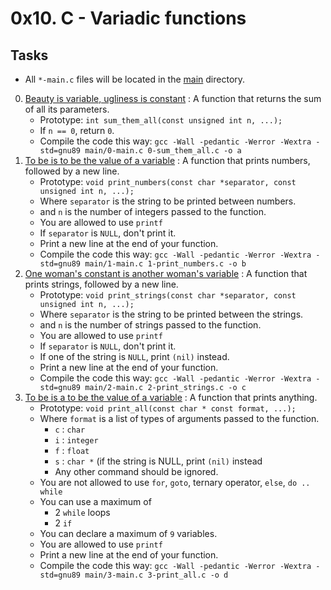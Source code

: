 # 0x10. C - Variadic functions 

## Tasks

- All `*-main.c` files will be located in the [main](./main) directory.

0. [Beauty is variable, ugliness is constant](./0-sum_them_all.c) : A function that returns the sum of all its parameters.
	- Prototype: `int sum_them_all(const unsigned int n, ...);`
	- If `n == 0`, return `0`.
	- Compile the code this way: `gcc -Wall -pedantic -Werror -Wextra -std=gnu89 main/0-main.c 0-sum_them_all.c -o a`
1. [To be is to be the value of a variable](./1-print_numbers.c) : A function that prints numbers, followed by a new line.
	- Prototype: `void print_numbers(const char *separator, const unsigned int n, ...);`
	- Where `separator` is the string to be printed between numbers.
	- and `n` is the number of integers passed to the function.
	- You are allowed to use `printf`
	- If `separator` is `NULL`, don't print it.
	- Print a new line at the end of your function.
	- Compile the code this way: `gcc -Wall -pedantic -Werror -Wextra -std=gnu89 main/1-main.c 1-print_numbers.c -o b`
2. [One woman's constant is another woman's variable](./2-print_strings.c) : A function that prints strings, followed by a new line.
	- Prototype: `void print_strings(const char *separator, const unsigned int n, ...);`
	- Where `separator` is the string to be printed between the strings.
	- and `n` is the number of strings passed to the function.
	- You are allowed to use `printf`
	- If `separator` is `NULL`, don't print it.
	- If one of the string is `NULL`, print `(nil)` instead.
	- Print a new line at the end of your function.
	- Compile the code this way: `gcc -Wall -pedantic -Werror -Wextra -std=gnu89 main/2-main.c 2-print_strings.c -o c`
3. [To be is a to be the value of a variable](./3-print_all.c) : A function that prints anything.
	- Prototype: `void print_all(const char * const format, ...);`
	- Where `format` is a list of types of arguments passed to the function.
		- `c` : `char`
		- `i` : `integer`
		- `f` : `float`
		- `s` : `char *` (if the string is NULL, print `(nil)` instead
		- Any other command should be ignored.
	- You are not allowed to use `for`, `goto`, ternary operator, `else`, `do .. while`
	- You can use a maximum of
		- 2 `while` loops
		- 2 `if`
	- You can declare a maximum of `9` variables.
	- You are allowed to use `printf`
	- Print a new line at the end of your function.
	- Compile the code this way: `gcc -Wall -pedantic -Werror -Wextra -std=gnu89 main/3-main.c 3-print_all.c -o d`
